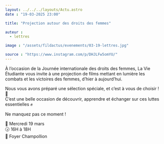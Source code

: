 ```yaml
---
layout: ../../../layouts/Actu.astro
date : "19-03-2025 23:00"

title: "Projection autour des droits des femmes"

auteur :
  - lettres

image : "/assets/fildactus/evenements/03-19-lettres.jpg"

source : "https://www.instagram.com/p/DHJLFw5omYU/"
---
```


À l’occasion de la Journée internationale des droits des femmes, La Vie Étudiante vous invite à une projection de films mettant en lumière les combats et les victoires des femmes, d’hier à aujourd’hui.

Nous vous avons préparé une sélection spéciale, et c’est à vous de choisir ! 🎥  
C’est une belle occasion de découvrir, apprendre et échanger sur ces luttes essentielles ✊

Ne manquez pas ce moment !

📆 Mercredi 19 mars  
🕞 16H à 18H  
📍 Foyer Champollion